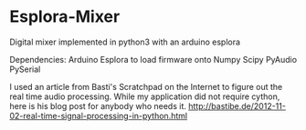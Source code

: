 Esplora-Mixer
===============================
Digital mixer implemented in python3 with an arduino esplora

Dependencies:
Arduino Esplora to load firmware onto
Numpy
Scipy
PyAudio
PySerial

I used an article from Basti's Scratchpad on the Internet to 
figure out the real time audio processing. While my application
did not require cython, here is his blog post for anybody who
needs it.
http://bastibe.de/2012-11-02-real-time-signal-processing-in-python.html

